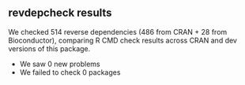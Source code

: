 ## revdepcheck results

We checked 514 reverse dependencies (486 from CRAN + 28 from Bioconductor), comparing R CMD check results across CRAN and dev versions of this package.

 * We saw 0 new problems
 * We failed to check 0 packages

